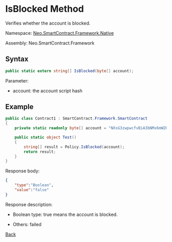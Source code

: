 # IsBlocked Method

Verifies whether the account is blocked.

Namespace: [Neo.SmartContract.Framework.Native](../../native.md)

Assembly: Neo.SmartContract.Framework

## Syntax

```c#
public static extern string[] IsBlocked(byte[] account);
```

Parameter:

- account: the account script hash

## Example

```c#
public class Contract1 : SmartContract.Framework.SmartContract
{
    private static readonly byte[] account = "NXsG3zwpwcfvBiA3bNMx6mWZGEro9ZqTqM".ToScriptHash();

    public static object Test()
    {
        string[] result = Policy.IsBlocked(account);
        return result;
    }
}
```

Response body:

```json
{
	"type":"Boolean",
	"value":"false"
}
```

Response description:

- Boolean type: true means the account is blocked.

- Others: failed

[Back](../Policy.md)